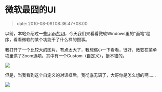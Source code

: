# 微软最囧的UI
>date: 2010-08-09T08:36:47+08:00


以前，本站介绍过一些[Ugly的UI](https://coolshell.cn/articles/1907.html)，今天我们来看看微软Windows里的“画笔”程序，看看微软的某个功能干了什么样的囧事。


我打开了一个比较大的图片，有点太大了，我想缩小一下看看，很好，微软在菜单项里供了Zoom选项，其中有一个Custom（自定义），挺不错的。


![](https://coolshell.cn/wp-content/uploads/2010/08/ms-paint-custom-menu.jpg)


但是，当我看到这个自定义的对话框后，我彻底无语了，大哥你是怎么想的啊……



![](https://coolshell.cn/wp-content/uploads/2010/08/ms-paint-custom-diag.jpg)


